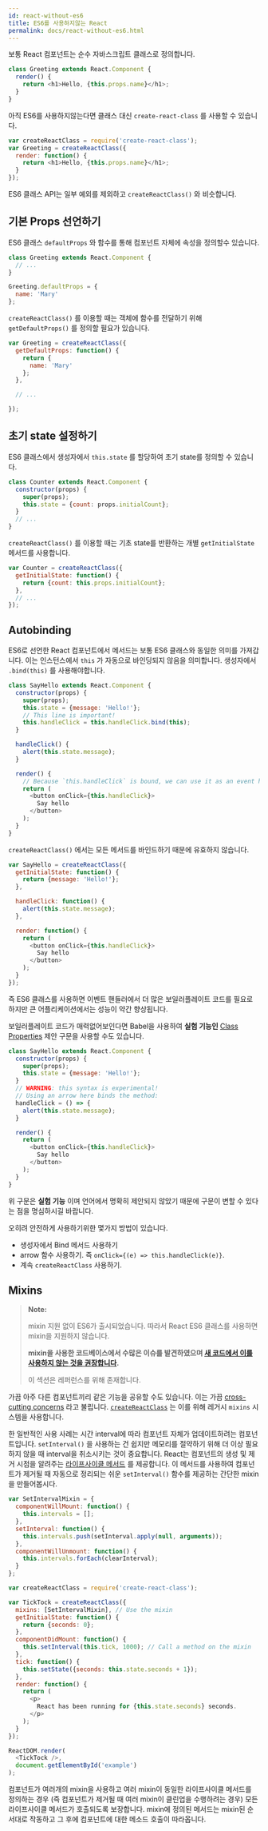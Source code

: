 ```yaml
---
id: react-without-es6
title: ES6를 사용하지않는 React
permalink: docs/react-without-es6.html
---
```


보통 React 컴포넌트는 순수 자바스크립트 클래스로 정의합니다.

```javascript
class Greeting extends React.Component {
  render() {
    return <h1>Hello, {this.props.name}</h1>;
  }
}
```

아직 ES6를 사용하지않는다면 클래스 대신 `create-react-class` 를 사용할 수 있습니다.


```javascript
var createReactClass = require('create-react-class');
var Greeting = createReactClass({
  render: function() {
    return <h1>Hello, {this.props.name}</h1>;
  }
});
```

ES6 클래스 API는 일부 예외를 제외하고 `createReactClass()` 와 비슷합니다.

## 기본 Props 선언하기

ES6 클래스 `defaultProps` 와 함수를 통해 컴포넌트 자체에 속성을 정의할수 있습니다.

```javascript
class Greeting extends React.Component {
  // ...
}

Greeting.defaultProps = {
  name: 'Mary'
};
```

`createReactClass()` 를 이용할 때는 객체에 함수를 전달하기 위해 `getDefaultProps()` 를 정의할 필요가 있습니다.

```javascript
var Greeting = createReactClass({
  getDefaultProps: function() {
    return {
      name: 'Mary'
    };
  },

  // ...

});
```

## 초기 state 설정하기

ES6 클래스에서 생성자에서 `this.state` 를 할당하여 초기 state를 정의할 수 있습니다.

```javascript
class Counter extends React.Component {
  constructor(props) {
    super(props);
    this.state = {count: props.initialCount};
  }
  // ...
}
```

`createReactClass()` 를 이용할 때는 기초 state를 반환하는 개별 `getInitialState` 메서드를 사용합니다.

```javascript
var Counter = createReactClass({
  getInitialState: function() {
    return {count: this.props.initialCount};
  },
  // ...
});
```

## Autobinding

ES6로 선언한 React 컴포넌트에서 메서드는 보통 ES6 클래스와 동일한 의미를 가져갑니다. 이는 인스턴스에서 `this` 가 자동으로 바인딩되지 않음을 의미합니다. 생성자에서 `.bind(this)` 를 사용해야합니다.

```javascript
class SayHello extends React.Component {
  constructor(props) {
    super(props);
    this.state = {message: 'Hello!'};
    // This line is important!
    this.handleClick = this.handleClick.bind(this);
  }

  handleClick() {
    alert(this.state.message);
  }

  render() {
    // Because `this.handleClick` is bound, we can use it as an event handler.
    return (
      <button onClick={this.handleClick}>
        Say hello
      </button>
    );
  }
}
```

`createReactClass()` 에서는 모든 메서드를 바인드하기 때문에 유효하지 않습니다.

```javascript
var SayHello = createReactClass({
  getInitialState: function() {
    return {message: 'Hello!'};
  },

  handleClick: function() {
    alert(this.state.message);
  },

  render: function() {
    return (
      <button onClick={this.handleClick}>
        Say hello
      </button>
    );
  }
});
```

즉 ES6 클래스를 사용하면 이벤트 핸들러에서 더 많은 보일러플레이트 코드를 필요로 하지만 큰 어플리케이션에서는 성능이 약간 향상됩니다.

보일러플레이트 코드가 매력없어보인다면 Babel을 사용하여 **실험 기능인** [Class Properties](https://babeljs.io/docs/plugins/transform-class-properties/) 제안 구문을 사용할 수도 있습니다.


```javascript
class SayHello extends React.Component {
  constructor(props) {
    super(props);
    this.state = {message: 'Hello!'};
  }
  // WARNING: this syntax is experimental!
  // Using an arrow here binds the method:
  handleClick = () => {
    alert(this.state.message);
  }

  render() {
    return (
      <button onClick={this.handleClick}>
        Say hello
      </button>
    );
  }
}
```

위 구문은 **실험 기능** 이며 언어에서 명확히 제안되지 않았기 때문에 구문이 변할 수 있다는 점을 명심하시길 바랍니다.

오히려 안전하게 사용하기위한 몇가지 방법이 있습니다.

* 생성자에서 Bind 메서드 사용하기
* arrow 함수 사용하기. 즉 `onClick={(e) => this.handleClick(e)}`.
* 계속 `createReactClass` 사용하기.

## Mixins

>**Note:**
>
> mixin 지원 없이 ES6가 출시되었습니다. 따라서 React ES6 클래스를 사용하면 mixin을 지원하지 않습니다.
>
>**mixin을 사용한 코드베이스에서 수많은 이슈를 발견하였으며 [새 코드에서 이를 사용하지 않는 것을 권장합니다](/blog/2016/07/13/mixins-considered-harmful.html).**
>
>이 섹션은 레퍼런스를 위해 존재합니다.

가끔 아주 다른 컴포넌트끼리 같은 기능을 공유할 수도 있습니다. 이는 가끔 [cross-cutting concerns](https://en.wikipedia.org/wiki/Cross-cutting_concern) 라고 불립니다. [`createReactClass`](/docs/top-level-api.html#react.createclass) 는 이를 위해 레거시 `mixins` 시스템을 사용합니다.

한 일반적인 사용 사례는 시간 interval에 따라 컴포넌트 자체가 업데이트하려는 컴포넌트입니다. `setInterval()` 을 사용하는 건 쉽지만 메모리를 절약하기 위해 더 이상 필요하지 않을 때 interval을 취소시키는 것이 중요합니다. React는 컴포넌트의 생성 및 제거 시점을 알려주는 [라이프사이클 메서드](/docs/working-with-the-browser.html#component-lifecycle) 를 제공합니다. 이 메서드를 사용하여 컴포넌트가 제거될 때 자동으로 정리되는 쉬운 `setInterval()` 함수를 제공하는 간단한 mixin을 만들어봅시다.

```javascript
var SetIntervalMixin = {
  componentWillMount: function() {
    this.intervals = [];
  },
  setInterval: function() {
    this.intervals.push(setInterval.apply(null, arguments));
  },
  componentWillUnmount: function() {
    this.intervals.forEach(clearInterval);
  }
};

var createReactClass = require('create-react-class');

var TickTock = createReactClass({
  mixins: [SetIntervalMixin], // Use the mixin
  getInitialState: function() {
    return {seconds: 0};
  },
  componentDidMount: function() {
    this.setInterval(this.tick, 1000); // Call a method on the mixin
  },
  tick: function() {
    this.setState({seconds: this.state.seconds + 1});
  },
  render: function() {
    return (
      <p>
        React has been running for {this.state.seconds} seconds.
      </p>
    );
  }
});

ReactDOM.render(
  <TickTock />,
  document.getElementById('example')
);
```

컴포넌트가 여러개의 mixin을 사용하고 여러 mixin이 동일한 라이프사이클 메서드를 정의하는 경우 (즉 컴포넌트가 제거될 때 여러 mixin이 클린업을 수행하려는 경우) 모든 라이프사이클 메서드가 호출되도록 보장합니다. mixin에 정의된 메서드는 mixin된 순서대로 작동하고 그 후에 컴포넌트에 대한 메소드 호출이 따라옵니다.
